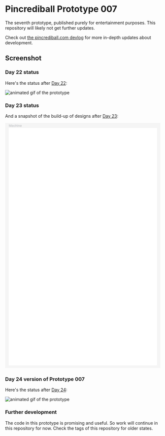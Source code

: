 # Pincrediball Prototype 007

The seventh prototype, published purely for entertainment purposes.
This repository will likely not get further updates.

Check out [the pincrediball.com devlog](https://www.pincrediball.com/devlog) for more in-depth updates about development.

## Screenshot

### Day 22 status

Here's the status after [Day 22](https://www.pincrediball.com/devlog#post-2023-03-06):

![animated gif of the prototype](pincrediball-prototype-007.gif)

### Day 23 status

And a snapshot of the build-up of designs after [Day 23](https://www.pincrediball.com/devlog#post-2023-03-07):

![animated gif of the prototype](pincrediball-prototype-007-design-buildup.gif)

### Day 24 version of Prototype 007

Here's the status after [Day 24](https://www.pincrediball.com/devlog#post-2023-03-08):

![animated gif of the prototype](pincrediball-prototype-007-part2.gif)

### Further development

The code in this prototype is promising and useful.
So work will continue in this repository for now.
Check the tags of this repository for older states.
